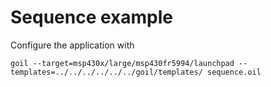 # Sequence example

Configure the application with

`
goil --target=msp430x/large/msp430fr5994/launchpad --templates=../../../../../../goil/templates/ sequence.oil
`
